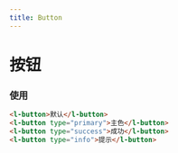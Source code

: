 ```yaml
---
title: Button
---
```


# 按钮
<script>
export default {
  data() {
    return {
      button: '默认'
    }
  }
}
</script>

<template>
  <l-button>{{button}}</l-button>
  <l-button type="primary">主色</l-button>
  <l-button type="success">成功</l-button>
  <l-button type="info">提示</l-button>
</template>


### 使用
```html
<l-button>默认</l-button>
<l-button type="primary">主色</l-button>
<l-button type="success">成功</l-button>
<l-button type="info">提示</l-button>
```